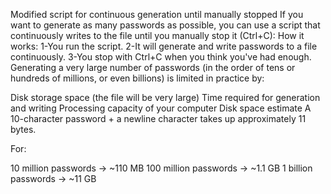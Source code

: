 Modified script for continuous generation until manually stopped
If you want to generate as many passwords as possible, you can use 
a script that continuously writes to the file until you manually stop it (Ctrl+C):
How it works:
1-You run the script.
2-It will generate and write passwords to a file continuously.
3-You stop with Ctrl+C when you think you've had enough.
Generating a very large number of passwords (in the order of tens or hundreds of millions, or even billions) is limited in practice by:

Disk storage space (the file will be very large)
Time required for generation and writing
Processing capacity of your computer
Disk space estimate
A 10-character password + a newline character takes up approximately 11 bytes.

For:

10 million passwords → ~110 MB
100 million passwords → ~1.1 GB
1 billion passwords → ~11 GB
